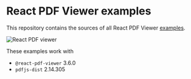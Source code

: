 # React PDF Viewer examples

This repository contains the sources of all React PDF Viewer [examples](https://react-pdf-viewer.dev/examples). 

![React PDF viewer](https://raw.githubusercontent.com/react-pdf-viewer/examples/main/assets/screenshot.png)

These examples work with

* `@react-pdf-viewer` 3.6.0
* `pdfjs-dist` 2.14.305